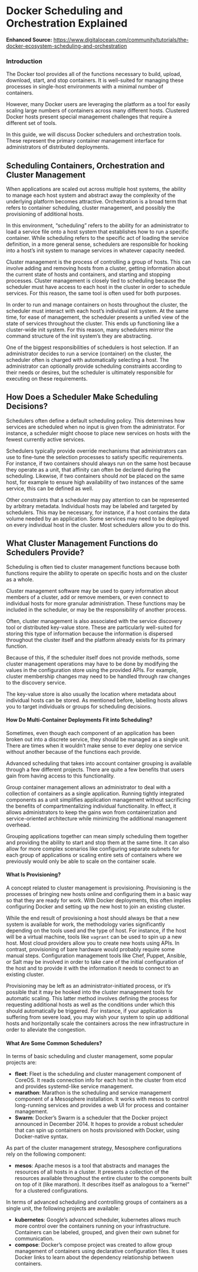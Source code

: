 # Docker Scheduling and Orchestration Explained

**Enhanced Source:** https://www.digitalocean.com/community/tutorials/the-docker-ecosystem-scheduling-and-orchestration

### Introduction

The Docker tool provides all of the functions necessary to build, upload, download, start, and stop containers. It is well-suited for managing these processes in single-host environments with a minimal number of containers.

However, many Docker users are leveraging the platform as a tool for easily scaling large numbers of containers across many different hosts. Clustered Docker hosts present special management challenges that require a different set of tools.

In this guide, we will discuss Docker schedulers and orchestration tools. These represent the primary container management interface for administrators of distributed deployments.



## Scheduling Containers, Orchestration and Cluster Management

When applications are scaled out across multiple host systems, the ability to manage each host system and abstract away the complexity of the underlying platform becomes attractive. Orchestration is a broad term that refers to container scheduling, cluster management, and possibly the provisioning of additional hosts.

In this environment, “scheduling” refers to the ability for an administrator to load a service file onto a host system that establishes how to run a specific container. While scheduling refers to the specific act of loading the service definition, in a more general sense, schedulers are responsible for hooking into a host’s init system to manage services in whatever capacity needed.

Cluster management is the process of controlling a group of hosts. This can involve adding and removing hosts from a cluster, getting information about the current state of hosts and containers, and starting and stopping processes. Cluster management is closely tied to scheduling because the scheduler must have access to each host in the cluster in order to schedule services. For this reason, the same tool is often used for both purposes.

In order to run and manage containers on hosts throughout the cluster, the scheduler must interact with each host’s individual init system. At the same time, for ease of management, the scheduler presents a unified view of the state of services throughout the cluster. This ends up functioning like a cluster-wide init system. For this reason, many schedulers mirror the command structure of the init system’s they are abstracting.

One of the biggest responsibilities of schedulers is host selection. If an administrator decides to run a service (container) on the cluster, the scheduler often is charged with automatically selecting a host. The administrator can optionally provide scheduling constraints according to their needs or desires, but the scheduler is ultimately responsible for executing on these requirements.



## How Does a Scheduler Make Scheduling Decisions?

Schedulers often define a default scheduling policy. This determines how services are scheduled when no input is given from the administrator. For instance, a scheduler might choose to place new services on hosts with the fewest currently active services.

Schedulers typically provide override mechanisms that administrators can use to fine-tune the selection processes to satisfy specific requirements. For instance, if two containers should always run on the same host because they operate as a unit, that affinity can often be declared during the scheduling. Likewise, if two containers should *not* be placed on the same host, for example to ensure high availability of two instances of the same service, this can be defined as well.

Other constraints that a scheduler may pay attention to can be represented by arbitrary metadata. Individual hosts may be labeled and targeted by schedulers. This may be necessary, for instance, if a host contains the data volume needed by an application. Some services may need to be deployed on every individual host in the cluster. Most schedulers allow you to do this.



## What Cluster Management Functions do Schedulers Provide?

Scheduling is often tied to cluster management functions because both functions require the ability to operate on specific hosts and on the cluster as a whole.

Cluster management software may be used to query information about members of a cluster, add or remove members, or even connect to individual hosts for more granular administration. These functions may be included in the scheduler, or may be the responsibility of another process.

Often, cluster management is also associated with the service discovery tool or distributed key-value store. These are particularly well-suited for storing this type of information because the information is dispersed throughout the cluster itself and the platform already exists for its primary function.

Because of this, if the scheduler itself does not provide methods, some cluster management operations may have to be done by modifying the values in the configuration store using the provided APIs. For example, cluster membership changes may need to be handled through raw changes to the discovery service.

The key-value store is also usually the location where metadata about individual hosts can be stored. As mentioned before, labelling hosts allows you to target individuals or groups for scheduling decisions.

#### How Do Multi-Container Deployments Fit into Scheduling?

Sometimes, even though each component of an application has been broken out into a discrete service, they should be managed as a single unit. There are times when it wouldn’t make sense to ever deploy one service without another because of the functions each provide.

Advanced scheduling that takes into account container grouping is available through a few different projects. There are quite a few benefits that users gain from having access to this functionality.

Group container management allows an administrator to deal with a collection of containers as a single application. Running tightly integrated components as a unit simplifies application management without sacrificing the benefits of compartmentalizing individual functionality. In effect, it allows administrators to keep the gains won from containerization and service-oriented architecture while minimizing the additional management overhead.

Grouping applications together can mean simply scheduling them together and providing the ability to start and stop them at the same time. It can also allow for more complex scenarios like configuring separate subnets for each group of applications or scaling entire sets of containers where we previously would only be able to scale on the container scale.

#### What Is Provisioning?

A concept related to cluster management is provisioning. Provisioning is the processes of bringing new hosts online and configuring them in a basic way so that they are ready for work. With Docker deployments, this often implies configuring Docker and setting up the new host to join an existing cluster.

While the end result of provisioning a host should always be that a new system is available for work, the methodology varies significantly depending on the tools used and the type of host. For instance, if the host will be a virtual machine, tools like `vagrant` can be used to spin up a new host. Most cloud providers allow you to create new hosts using APIs. In contrast, provisioning of bare hardware would probably require some manual steps. Configuration management tools like Chef, Puppet, Ansible, or Salt may be involved in order to take care of the initial configuration of the host and to provide it with the information it needs to connect to an existing cluster.

Provisioning may be left as an administrator-initiated process, or it’s possible that it may be hooked into the cluster management tools for automatic scaling. This latter method involves defining the process for requesting additional hosts as well as the conditions under which this should automatically be triggered. For instance, if your application is suffering from severe load, you may wish your system to spin up additional hosts and horizontally scale the containers across the new infrastructure in order to alleviate the congestion.

#### What Are Some Common Schedulers?

In terms of basic scheduling and cluster management, some popular projects are:

* **fleet**: Fleet is the scheduling and cluster management component of CoreOS. It reads connection info for each host in the cluster from etcd and provides systemd-like service management.
* **marathon**: Marathon is the scheduling and service management component of a Mesosphere installation. It works with mesos to control long-running services and provides a web UI for process and container management.
* **Swarm**: Docker’s Swarm is a scheduler that the Docker project announced in December 2014. It hopes to provide a robust scheduler that can spin up containers on hosts provisioned with Docker, using Docker-native syntax.

As part of the cluster management strategy, Mesosphere configurations rely on the following component:

* **mesos**: Apache mesos is a tool that abstracts and manages the resources of all hosts in a cluster. It presents a collection of the resources available throughout the entire cluster to the components built on top of it (like marathon). It describes itself as analogous to a “kernel” for a clustered configurations.

In terms of advanced scheduling and controlling groups of containers as a single unit, the following projects are available:

* **kubernetes**: Google’s advanced scheduler, kubernetes allows much more control over the containers running on your infrastructure. Containers can be labeled, grouped, and given their own subnet for communication.
* **compose**: Docker’s compose project was created to allow group management of containers using declarative configuration files. It uses Docker links to learn about the dependency relationship between containers.

